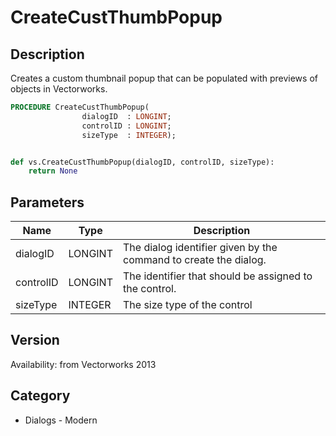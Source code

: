 # CreateCustThumbPopup

## Description
Creates a custom thumbnail popup that can be populated with previews of objects in Vectorworks. 

```pascal
PROCEDURE CreateCustThumbPopup(
				dialogID  : LONGINT;
				controlID : LONGINT;
				sizeType  : INTEGER);
```

```python

def vs.CreateCustThumbPopup(dialogID, controlID, sizeType):
    return None
```

## Parameters
|Name|Type|Description|
|---|---|---|
|dialogID|LONGINT|The dialog identifier given by the command to create the dialog.|
|controlID|LONGINT|The identifier that should be assigned to the control.|
|sizeType|INTEGER|The size type of the control|

## Version
Availability: from Vectorworks 2013
## Category
* Dialogs - Modern

